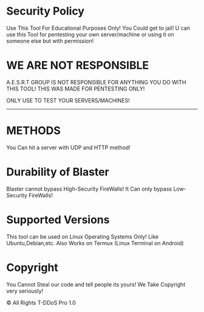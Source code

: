 # Security Policy

Use This Tool For Educational Purposes Only! You Could get to jail! U can use this Tool for
pentesting your own server/machine or using it on someone else but with permission!

# WE ARE NOT RESPONSIBLE

A.E.S.R.T GROUP IS NOT RESPONSIBLE FOR ANYTHING YOU DO WITH THIS TOOL! THIS WAS MADE FOR PENTESTING ONLY!

ONLY USE TO TEST YOUR SERVERS/MACHINES!

_____________________________________________________________________________________________________________________________________________________________________________

# METHODS

You Can hit a server with UDP and HTTP method!

# Durability of Blaster

Blaster cannot bypass High-Security FireWalls! It Can only bypass Low-Security FireWalls!

# Supported Versions

This tool can be used on Linux Operating Systems Only! Like Ubuntu,Debian,etc. Also Works on Termux (Linux Terminal on Android)

# Copyright

You Cannot Steal our code and tell people its yours! We Take Copyright very seriously!

© All Rights T-DDoS Pro 1.0